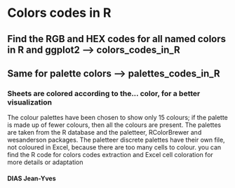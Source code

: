 # Colors codes in R
## Find the RGB and HEX codes for all named colors in R and ggplot2 --> colors_codes_in_R
## Same for palette colors --> palettes_codes_in_R
### Sheets are colored according to the... color, for a better visualization
The colour palettes have been chosen to show only 15 colours; if the palette is made up of fewer colours, then all the colours are present. The palettes are taken from the R database and the paletteer, RColorBrewer and wesanderson packages. The paletteer discrete palettes have their own file, not coloured in Excel, because there are too many cells to colour.
you can find the R code for colors codes extraction and Excel cell coloration for more details or adaptation

#### DIAS Jean-Yves
